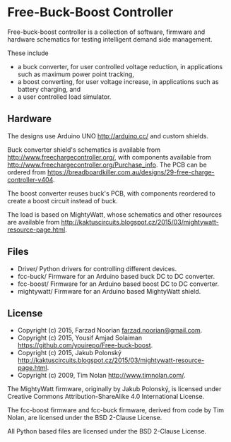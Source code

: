 Free-Buck-Boost Controller
==========================

Free-buck-boost controller is a collection of software, firmware and hardware
schematics for testing intelligent demand side management. 

These include
- a buck converter, for user controlled voltage reduction, in  applications 
  such as maximum power point tracking,
- a boost converting, for user voltage increase, in applications such as 
  battery charging, and
- a user controlled load simulator.

## Hardware

The designs use Arduino UNO <http://arduino.cc/> and custom shields.

Buck converter shield's schematics is available from
<http://www.freechargecontroller.org/>, with components available from
<http://www.freechargecontroller.org/Purchase_info>. The PCB can be ordered
from <https://breadboardkiller.com.au/designs/29-free-charge-controller-v404>.

The boost converter reuses buck's PCB, with components reordered to create a
boost circuit instead of buck.

The load is based on MightyWatt, whose schematics and other resources are
available from 
<http://kaktuscircuits.blogspot.cz/2015/03/mightywatt-resource-page.html>.

## Files

- Driver/      Python drivers for controlling different devices.
- fcc-buck/    Firmware for an Arduino based buck DC to DC converter.
- fcc-boost/   Firmware for an Arduino based boost DC to DC converter.
- mightywatt/  Firmware for an Arduino based MightyWatt shield.

## License
 * Copyright (c) 2015, Farzad Noorian <farzad.noorian@gmail.com>.
 * Copyright (c) 2015, Yousif Amjad Solaiman <https://github.com/youirepo/Free-buck-boost>.
 * Copyright (c) 2015, Jakub Polonský <http://kaktuscircuits.blogspot.cz/2015/03/mightywatt-resource-page.html>.
 * Copyright (c) 2009, Tim Nolan <http://www.timnolan.com/>.

The MightyWatt firmware, originally by Jakub Polonský, is licensed under 
Creative Commons Attribution-ShareAlike 4.0 International License.

The fcc-boost firmware and fcc-buck firmware, derived from code by Tim Nolan,
are licensed under the BSD 2-Clause License.

All Python based files are licensed under the BSD 2-Clause License.

